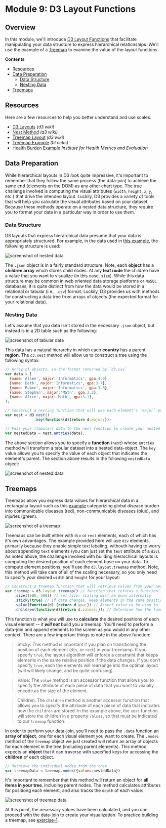 # Module 9: D3 Layout Functions

## Overview
In this module, we'll introduce [D3 Layout Functions](https://github.com/mbostock/d3/wiki/Layouts) that facilitate manipulating your data structure to express hierarchical relationships. We'll use the example of a [Treemap](http://www.cs.umd.edu/hcil/treemap-history/) to examine the value of the layout functions.
<!-- START doctoc generated TOC please keep comment here to allow auto update -->
<!-- DON'T EDIT THIS SECTION, INSTEAD RE-RUN doctoc TO UPDATE -->
**Contents**

- [Resources](#resources)
- [Data Preparation](#data-preparation)
  - [Data Structure](#data-structure)
  - [Nesting Data](#nesting-data)
- [Treemaps](#treemaps)

<!-- END doctoc generated TOC please keep comment here to allow auto update -->

## Resources
Here are a few resources to help you better understand and use scales.

- [D3 Layouts](https://github.com/mbostock/d3/wiki/Layouts) _(d3 wiki)_
- [Nest Method](https://github.com/mbostock/d3/wiki/Arrays#nest) _(d3 wiki)_
- [Treemap Layout](https://github.com/mbostock/d3/wiki/Treemap-Layout) _(d3 wiki)_
- [Treemap Example](https://bl.ocks.org/mbostock/4063582) _(bl.ocks)_
- [Health Burden Example](http://vizhub.healthdata.org/gbd-compare/) _Institute for Health Metrics and Evaluation_

## Data Preparation
While hierarchical layouts in D3 _look_ quite impressive, it's important to remember that they follow the same process (the data-join) to achieve the same end (elements on the DOM) as any other chart type. The true challenge involved is computing the visual attributes (`width`, `height`, `x`, `y`, etc.) that drive the intended layout. Luckily, D3 provides a variety of tools that will help you calculate the visual attributes based on your dataset. Because these methods operate on a nested data structure, they require you to format your data in a particular way in order to use them.

### Data Structure
D3 layouts that express hierarchical data presume that your data is appropriately structured. For example, in the data used in [this example](https://bl.ocks.org/mbostock/4063582), the following structure is used:

![screenshot of nested data](imgs/flare.png)

The `.json` object is in a fairly standard structure. Note, each **object** has a **children array** which stores child nodes. At any **leaf node** the children have a value that you want to visualize (in this case, `size`). While this data structure may be common in web oriented data storage platforms or `NoSQL` databases, it is quite distinct from how the data would be stored in a relational or tabular (i.e., `.csv`) format. Luckily, D3 provides us with methods for constructing a data tree from arrays of objects (the expected format for your relational data).

### Nesting Data
Let's assume that you data isn't stored in the necessary `.json` object, but instead is in a 2D table such as the following:

![screenshot of tabular data](imgs/tabular-data.png)

This data has a natural hierarchy in which each **country** has a parent **region**. The `d3.nest` method will allow us to construct a tree using the following syntax:

```javascript
// Array of objects, in the format returned by `d3.csv`
var data = [
  {name:'Allen', major:'Informatics', gpa:4.0},
  {name:'Beth', major:'Informatics', gpa:3.7},
  {name:'Ruben', major:'Informatics', gpa:3.8},
  {name:'Stephan', major:'Math', gpa:3.2},
  {name:'Alice', major:'Math', gpa:3.1},
];

// Construct a nesting function that will use each element's `major` property to group the datad3.nest() // function that returns a function...
var nest = d3.nest()
             .key(function(d){return d.major;});

// Pass your (tabular) data to the nest function to create your nested array
var nestedData = nest.entries(data);
```
The above section allows you to specify a **function** (`nest`) whose `entries` method will transform a tabular dataset into a nested data-object. The `key` value allows you to specify the value of each object that indicates the element's parent. The section above results in the following `nestedData` object:

![screenshot of nested data](imgs/nested-data.png)

## Treemaps
Treemaps allow you express data values for hierarchical data in a rectangular layout such as this [example](http://vizhub.healthdata.org/gbd-compare/) categorizing global disease burden into communicable diseases (red), non-communicable diseases (blue), and injuries (green).

![screenshot of a treemap](imgs/treemap.png)

Treemaps can be built either with `div` or `rect` elements, each of which has it's own advantages. The example provided here will use `div` elements, primarily because they enable simple text labeling, withouth having to worry about appending `text` elements (you can just set the `text` attribute of a `div`). As noted above, the challenge involved with building hierarchical layouts is computing the desired position of each element base on your data. To compute element positions, you'll  use the `d3.layout.treemap` method. Note, this method will take care of all of the scaling necessary, so you only need to specify your desired `width` and `height` for your layout:

```javascript
// Construct a treemap function that will retrieve values from your nested data
var treemap = d3.layout.treemap() // function that returns a function!
    .size([500, 500]) // set size: scaling will be done internally
    .sticky(true) // If data changes, keep elements in the same position
    .value(function(d) {return d.gpa;}) // Assert value to be used to
    .children(function(d){return d.values;}); // Determine how the function will find the children of each node
```
This function is what you will use to **calculate** the desired positions of each visual element -- it **_will not_** build you a treemap. You'll need to perform a data-join and append elements to the screen as you would in any other context. There are a few important things to note in the above function:

> Sticky: This method is important if you plan on transitioning the position of each element (`div`, or `rect`) in your treemamp. If you specify `true`, the layout algorithm will enforce a constraint that keeps elements in the same relative position if the data changes. If you don't specify `true`, each the elements will rearrange into the optimal layout (will will likely change, and be quite confusing).

> Value: The `value` method is an accessor function that allows you to specify the attribute of each piece of data that you want to visually encode as the size of the element.

> Children: The `children` method is another accessor function that allows you to specify the attribute of each piece of data that indicates how the `children` are stored. In the example above, the `nest` function will store the children in a property `values`, so that must be indicated to our `treemap` function.

In order to perform your data-join, you'll need to pass the `.data` function an **array of object**, one for each visual element you want to create. The `.nodes` method of the `treemap` object we just created will return an array of objects for each element in the tree (including parent elements). This method expects an **object** that it can traverse with specified keys for accessing the **children** of each object.

```javascript
// Retrieve the individual nodes from the tree
var treemapData = treemap.nodes({values:nestedData})
```

It's important to remember that this method will return an object for **all items in your tree**, including parent nodes. The method calculates attributes for positiong each element, and also tracks the `depth` of each value:

![screenshot of treemap data](imgs/treemap-data.png)

At this point, the necessary values have been calculated, and you can proceed with the data-join to create your visualization. To practice building a treemap, see [exercise-1](exercise-1).
